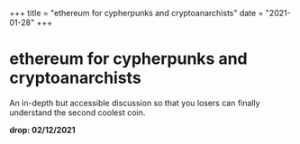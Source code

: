 +++
title = "ethereum for cypherpunks and cryptoanarchists"
date = "2021-01-28"
+++



# ethereum for cypherpunks and cryptoanarchists

An in-depth but accessible discussion so that you losers can finally understand the second coolest coin.

**drop: 02/12/2021**